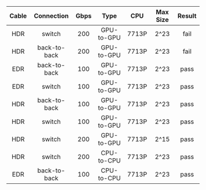 | Cable | Connection   | Gbps | Type       | CPU   | Max Size | Result |
| :---: | :----------: | :--: | :--------: | :---: | :------: | :----: |
| HDR   | switch       | 200  | GPU-to-GPU | 7713P | 2^23     | fail   |
| HDR   | back-to-back | 200  | GPU-to-GPU | 7713P | 2^23     | fail   |
| EDR   | back-to-back | 100  | GPU-to-GPU | 7713P | 2^23     | pass   |
| EDR   | switch       | 100  | GPU-to-GPU | 7713P | 2^23     | pass   |
| HDR   | back-to-back | 100  | GPU-to-GPU | 7713P | 2^23     | pass   |
| HDR   | switch       | 100  | GPU-to-GPU | 7713P | 2^23     | pass   |
| HDR   | switch       | 200  | GPU-to-GPU | 7713P | 2^15     | pass   |
| HDR   | switch       | 200  | CPU-to-CPU | 7713P | 2^23     | pass   |
| EDR   | back-to-back | 100  | CPU-to-CPU | 7713P | 2^23     | pass   |
